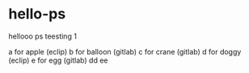 # hello-ps
hellooo ps teesting 1

a for apple (eclip)
b for balloon (gitlab)
c for crane (gitlab)
d for doggy (eclip)
e for egg (gitlab) dd ee
